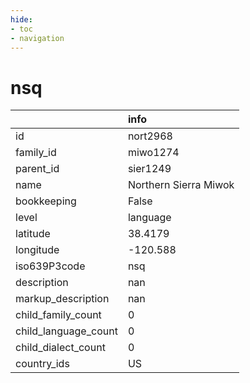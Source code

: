 ```yaml
---
hide:
- toc
- navigation
---
```

# nsq
|                      | info                  |
|:---------------------|:----------------------|
| id                   | nort2968              |
| family_id            | miwo1274              |
| parent_id            | sier1249              |
| name                 | Northern Sierra Miwok |
| bookkeeping          | False                 |
| level                | language              |
| latitude             | 38.4179               |
| longitude            | -120.588              |
| iso639P3code         | nsq                   |
| description          | nan                   |
| markup_description   | nan                   |
| child_family_count   | 0                     |
| child_language_count | 0                     |
| child_dialect_count  | 0                     |
| country_ids          | US                    |